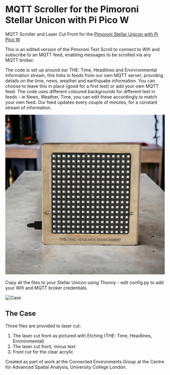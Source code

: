 # MQTT Scroller for the Pimoroni Stellar Unicon with Pi Pico W

MQTT Scroller and Laser Cut Front for the 
[Pimoroni Stellar Unicon with Pi Pico W](https://shop.pimoroni.com/products/space-unicorns?variant=40842632953939)

This is an edited version of the Pimoroni Text Scroll to connect to Wifi and subscribe to an MQTT feed, enabling messages to be scrolled via any MQTT broker. 

The code is set up around our THE: Time, Headlines and Envivronmental Information stream, this links in feeds from our own MQTT server, providing details on the time, news, weather and earthquake information. You can choose to leave this in place (good for a first test) or add your own MQTT feed. The code uses different coloured backgrounds for different text in feeds - ie News, Weather, Time, you can edit these accordingly to match your own feed. Our feed updates every couple of minutes, for a constant stream of information.

![Screen](https://github.com/ucl-casa-ce/Stellar-Unicorn-MQTT-Scroller/blob/main/StellarUnicornMQTT.png)

Copy all the files to your Stellar Unicon using Thonny - edit config.py to add your Wifi and MQTT broker credentials.

![Case](https://www.digitalurban.org/wp-content/uploads/2023/08/StellarParts.jpg)

## The Case

Three files are provided to laser cut:

1) The laser cut front as pictured with Etching (THE: Time, Headlines, Environmental)
2) The laser cut front, minus text
3) Front cut for the clear acrylic

Created as part of work at the Connected Environments Group at the Centre for Advanced Spatial Analysis, University College London.

